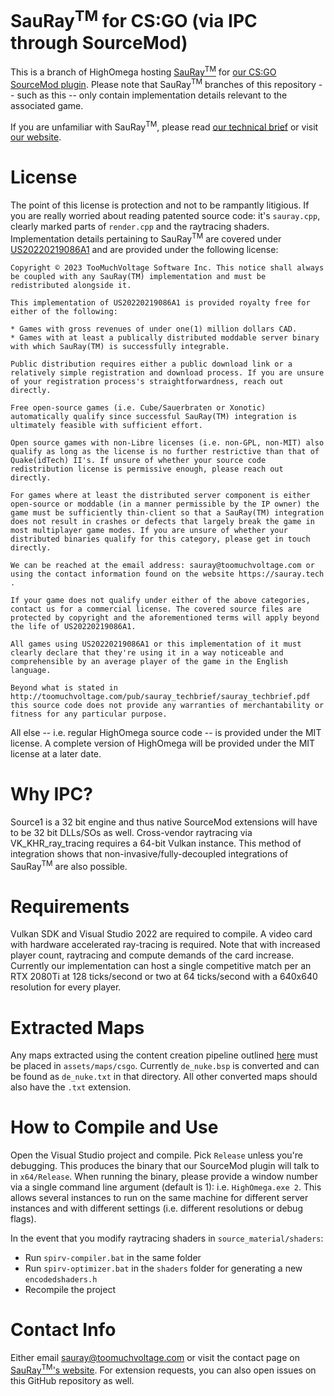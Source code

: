 # SauRay<sup>TM</sup> for CS:GO (via IPC through SourceMod)

This is a branch of HighOmega hosting [SauRay<sup>TM</sup>](https://sauray.tech) for [our CS:GO SourceMod plugin](https://github.com/toomuchvoltage/SauRay/tree/master/CSGO). Please note that SauRay<sup>TM</sup> branches of this repository -- such as this -- only contain implementation details relevant to the associated game.

If you are unfamiliar with SauRay<sup>TM</sup>, please read [our technical brief](http://toomuchvoltage.com/pub/sauray_techbrief/sauray_techbrief.pdf) or visit [our website](https://sauray.tech).

# License

The point of this license is protection and not to be rampantly litigious. If you are really worried about reading patented source code: it's `sauray.cpp`, clearly marked parts of `render.cpp` and the raytracing shaders.
Implementation details pertaining to SauRay<sup>TM</sup> are covered under [US20220219086A1](https://patents.google.com/patent/US20220219086A1) and are provided under the following license:

```
Copyright © 2023 TooMuchVoltage Software Inc. This notice shall always be coupled with any SauRay(TM) implementation and must be redistributed alongside it.

This implementation of US20220219086A1 is provided royalty free for either of the following:

* Games with gross revenues of under one(1) million dollars CAD.
* Games with at least a publically distributed moddable server binary with which SauRay(TM) is successfully integrable.

Public distribution requires either a public download link or a relatively simple registration and download process. If you are unsure of your registration process's straightforwardness, reach out directly.

Free open-source games (i.e. Cube/Sauerbraten or Xonotic) automatically qualify since successful SauRay(TM) integration is ultimately feasible with sufficient effort.

Open source games with non-Libre licenses (i.e. non-GPL, non-MIT) also qualify as long as the license is no further restrictive than that of Quake(idTech) II's. If unsure of whether your source code redistribution license is permissive enough, please reach out directly.

For games where at least the distributed server component is either open-source or moddable (in a manner permissible by the IP owner) the game must be sufficiently thin-client so that a SauRay(TM) integration does not result in crashes or defects that largely break the game in most multiplayer game modes. If you are unsure of whether your distributed binaries qualify for this category, please get in touch directly.

We can be reached at the email address: sauray@toomuchvoltage.com or using the contact information found on the website https://sauray.tech .

If your game does not qualify under either of the above categories, contact us for a commercial license. The covered source files are protected by copyright and the aforementioned terms will apply beyond the life of US20220219086A1.

All games using US20220219086A1 or this implementation of it must clearly declare that they're using it in a way noticeable and comprehensible by an average player of the game in the English language.

Beyond what is stated in http://toomuchvoltage.com/pub/sauray_techbrief/sauray_techbrief.pdf this source code does not provide any warranties of merchantability or fitness for any particular purpose.
```

All else -- i.e. regular HighOmega source code -- is provided under the MIT license. A complete version of HighOmega will be provided under the MIT license at a later date.

# Why IPC?

Source1 is a 32 bit engine and thus native SourceMod extensions will have to be 32 bit DLLs/SOs as well. Cross-vendor raytracing via VK_KHR_ray_tracing requires a 64-bit Vulkan instance. This method of integration shows that non-invasive/fully-decoupled integrations of SauRay<sup>TM</sup> are also possible.

# Requirements

Vulkan SDK and Visual Studio 2022 are required to compile. A video card with hardware accelerated ray-tracing is required. Note that with increased player count, raytracing and compute demands of the card increase. Currently our implementation can host a single competitive match per an RTX 2080Ti at 128 ticks/second or two at 64 ticks/second with a 640x640 resolution for every player.

# Extracted Maps

Any maps extracted using the content creation pipeline outlined [here](https://github.com/toomuchvoltage/SauRay/tree/master/CSGO) must be placed in `assets/maps/csgo`. Currently `de_nuke.bsp` is converted and can be found as `de_nuke.txt` in that directory. All other converted maps should also have the `.txt` extension.

# How to Compile and Use

Open the Visual Studio project and compile. Pick `Release` unless you're debugging. This produces the binary that our SourceMod plugin will talk to in `x64/Release`. When running the binary, please provide a window number via a single command line argument (default is 1): i.e. `HighOmega.exe 2`. This allows several instances to run on the same machine for different server instances and with different settings (i.e. different resolutions or debug flags).

In the event that you modify raytracing shaders in `source_material/shaders`:
* Run `spirv-compiler.bat` in the same folder
* Run `spirv-optimizer.bat` in the `shaders` folder for generating a new `encodedshaders.h`
* Recompile the project

# Contact Info

Either email [sauray@toomuchvoltage.com](mailto:sauray@toomuchvoltage.com) or visit the contact page on [SauRay<sup>TM</sup>'s website](https://sauray.tech).
For extension requests, you can also open issues on this GitHub repository as well.